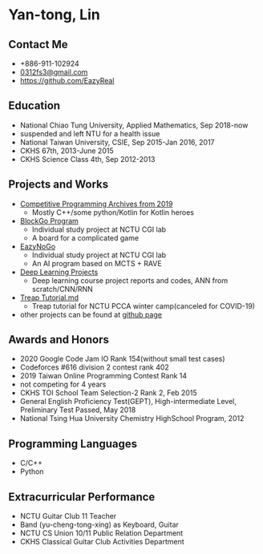 # Yan-tong, Lin

## Contact Me

* +886-911-102924
* 0312fs3@gmail.com
* https://github.com/EazyReal

## Education

* National Chiao Tung University, Applied Mathematics, Sep 2018-now
* suspended and left NTU for a health issue
* National Taiwan University, CSIE, Sep 2015-Jan 2016, 2017
* CKHS 67th, 2013-June 2015
* CKHS Science Class 4th, Sep 2012-2013

## Projects and Works

* [Competitive Programming Archives from 2019](https://github.com/EazyReal/CompetitveProgramming)
    * Mostly C++/some python/Kotlin for Kotlin heroes
* [BlockGo Program](https://github.com/EazyReal/BlockGoZero)
    * Individual study project at NCTU CGI lab
    * A board for a complicated game
* [EazyNoGo](https://github.com/EazyReal/EazyNoGo)
    * Individual study project at NCTU CGI lab
    * An AI program based on MCTS + RAVE
* [Deep Learning Projects](https://github.com/EazyReal/NCTU2019fall_DeepLearning/blob/master/HW3/HW3%20Report.pdf)
    * Deep learning course project reports and codes, ANN from scratch/CNN/RNN
* [Treap Tutorial.md](/9Hw3BAv8RhecludOcMEsvw)
    * Treap tutorial for NCTU PCCA winter camp(canceled for COVID-19)
* other projects can be found at [github page](https://github.com/EazyReal)

## Awards and Honors

* 2020 Google Code Jam IO Rank 154(without small test cases)
* Codeforces #616 division 2 contest rank 402
* 2019 Taiwan Online Programming Contest Rank 14
* not competing for 4 years
* CKHS TOI School Team Selection-2 Rank 2, Feb 2015 
* General English Proficiency Test(GEPT), High-intermediate Level, Preliminary Test Passed, May 2018 
* National Tsing Hua University Chemistry HighSchool Program, 2012

## Programming Languages

* C/C++
* Python

## Extracurricular Performance

* NCTU Guitar Club 11 Teacher
* Band (yu-cheng-tong-xing) as Keyboard, Guitar
* NCTU CS Union 10/11 Public Relation Department
* CKHS Classical Guitar Club Activities Department 
